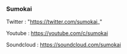 ### Sumokai


Twitter : "https://twitter.com/sumokai_"

Youtube : https://youtube.com/c/sumokai

Soundcloud : https://soundcloud.com/sumokai
